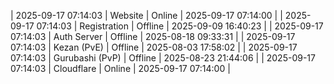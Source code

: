 | 2025-09-17 07:14:03 | Website | Online | 2025-09-17 07:14:00 |
| 2025-09-17 07:14:03 | Registration | Offline | 2025-09-09 16:40:23 |
| 2025-09-17 07:14:03 | Auth Server | Offline | 2025-08-18 09:33:31 |
| 2025-09-17 07:14:03 | Kezan (PvE) | Offline | 2025-08-03 17:58:02 |
| 2025-09-17 07:14:03 | Gurubashi (PvP) | Offline | 2025-08-23 21:44:06 |
| 2025-09-17 07:14:03 | Cloudflare | Online | 2025-09-17 07:14:00 |
